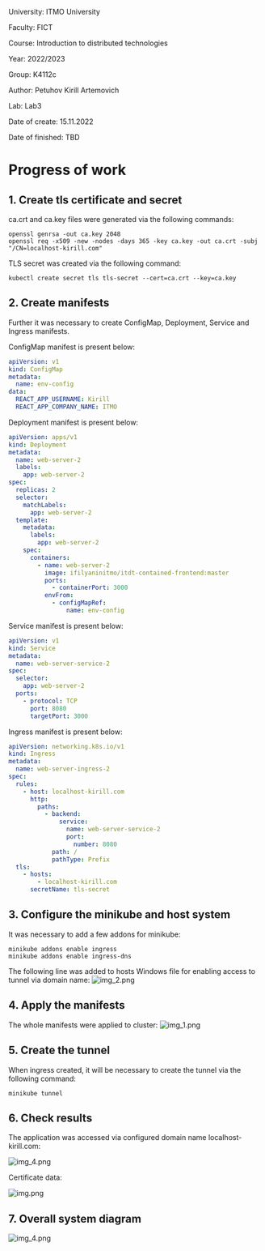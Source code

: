 University: ITMO University

Faculty: FICT

Course: Introduction to distributed technologies

Year: 2022/2023

Group: K4112c

Author: Petuhov Kirill Artemovich

Lab: Lab3

Date of create: 15.11.2022

Date of finished: TBD

# Progress of work
## 1. Create tls certificate and secret
ca.crt and ca.key files were generated via the following commands:

```
openssl genrsa -out ca.key 2048
openssl req -x509 -new -nodes -days 365 -key ca.key -out ca.crt -subj "/CN=localhost-kirill.com"
```
TLS secret was created via the following command:
```
kubectl create secret tls tls-secret --cert=ca.crt --key=ca.key  
```
## 2. Create manifests

Further it was necessary to create ConfigMap, Deployment, Service and Ingress manifests.

ConfigMap manifest is present below:
```yaml
apiVersion: v1
kind: ConfigMap
metadata:
  name: env-config
data:
  REACT_APP_USERNAME: Kirill
  REACT_APP_COMPANY_NAME: ITMO
```

Deployment manifest is present below:
```yaml
apiVersion: apps/v1
kind: Deployment
metadata:
  name: web-server-2
  labels:
    app: web-server-2
spec:
  replicas: 2
  selector:
    matchLabels:
      app: web-server-2
  template:
    metadata:
      labels:
        app: web-server-2
    spec:
      containers:
        - name: web-server-2
          image: ifilyaninitmo/itdt-contained-frontend:master
          ports:
            - containerPort: 3000
          envFrom:
            - configMapRef:
                name: env-config
```

Service manifest is present below:
```yaml
apiVersion: v1
kind: Service
metadata:
  name: web-server-service-2
spec:
  selector:
    app: web-server-2
  ports:
    - protocol: TCP
      port: 8080
      targetPort: 3000
```

Ingress manifest is present below:
```yaml
apiVersion: networking.k8s.io/v1
kind: Ingress
metadata:
  name: web-server-ingress-2
spec:
  rules:
    - host: localhost-kirill.com
      http:
        paths:
          - backend:
              service:
                name: web-server-service-2
                port:
                  number: 8080
            path: /
            pathType: Prefix
  tls:
    - hosts:
        - localhost-kirill.com
      secretName: tls-secret
```

## 3. Configure the minikube and host system

It was necessary to add a few addons for minikube:
```
minikube addons enable ingress
minikube addons enable ingress-dns
```

The following line was added to hosts Windows file for enabling access to tunnel via domain name:
![img_2.png](images/img_2.png)

## 4. Apply the manifests

The whole manifests were applied to cluster:
![img_1.png](images/img_1.png)

## 5. Create the tunnel
When ingress created, it will be necessary to create the tunnel via the following command:
```
minikube tunnel
```

## 6. Check results

The application was accessed via configured domain name localhost-kirill.com:

![img_4.png](images/img_3.png)

Certificate data:

![img.png](images/img.png)

## 7. Overall system diagram

![img_4.png](images/img_4.png)